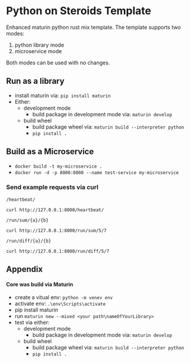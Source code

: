 # Python on Steroids Template

Enhanced maturin python rust mix template. The template supports two modes:

1. python library mode
2. microservice mode

Both modes can be used with no changes.

## Run as a library

- install maturin via: `pip install maturin`
- Either:
    - development mode
        - build package in development mode via: `maturin develop`
    - build wheel
        - build package wheel via: `maturin build --interpreter python`
        - `pip install .`

## Build as a Microservice

- `docker build -t my-microservice .`
- `docker run -d -p 8000:8000 --name test-service my-microservice`

### Send example requests via curl

`/heartbeat/`
```
curl http://127.0.0.1:8000/heartbeat/
```

`/run/sum/{a}/{b}`
```
curl http://127.0.0.1:8000/run/sum/5/7
```


`/run/diff/{a}/{b}`
```
curl http://127.0.0.1:8000/run/diff/5/7
```



## Appendix

#### Core was build via Maturin

- create a vitual env: `python -m venev env`
- activate env: `.\env\Scripts\activate`
- pip install maturin
- run `maturin new --mixed <your path\nameOfYourLibrary>`
- test via either:
    - development mode
        - build package in development mode via: `maturin develop`
    - build wheel
        - build package wheel via: `maturin build --interpreter python`
        - `pip install .`
